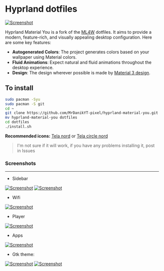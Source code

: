 # Hyprland dotfiles

[![Screenshot](screenshots/screenshot1.png "Screenshot")](screenshots/screenshot1.png)

Hyprland Material You is a fork of the [ML4W](https://gitlab.com/stephan-raabe/dotfiles/-/tree/2.9.1) dotfiles. It aims to provide a modern, feature-rich, and visually appealing desktop configuration.
Here are some key features:

- **Autogenerated Colors**: The project generates colors based on your wallpaper using Material colors.
- **Fluid Animations**: Expect natural and fluid animations throughout the desktop experience.
- **Design**: The design wherever possible is made by [Material 3 design](https://m3.material.io/).

## To install

```sh
sudo pacman -Syu
sudo pacman -S git
cd ~
git clone https://github.com/MrDanikYT-pixel/hyprland-material-you.git
mv hyprland-material-you dotfiles
cd dotfiles
./install.sh
```

**Recommended icons:** [Tela nord](https://www.gnome-look.org/p/1279924/) or [Tela circle nord](https://www.gnome-look.org/p/1359276/)

> I'm not sure if it will work, if you have any problems installing it, post in Issues

### Screenshots

-------

- Sidebar
  
[![Screenshot](screenshots/sidebar.png "Sidebar")](screenshots/sidebar.png) [![Screenshot](screenshots/sidebar-system.png "Sidebar system info")](screenshots/sidebar-system.png)

- Wifi
  
[![Screenshot](screenshots/wifi.png "Wifi")](screenshots/wifi.png)

- Player
  
[![Screenshot](screenshots/player.png "Player")](screenshots/player.png)

- Apps
  
[![Screenshot](screenshots/apps-menu.png "Apps")](screenshots/apps-menu.png)

- Gtk theme:
  
[![Screenshot](screenshots/gtk-theme.png "Dark gtk theme")](screenshots/gtk-theme.png)
[![Screenshot](screenshots/light-theme.png "Light gtk theme")](screenshots/light-theme.png)
